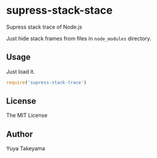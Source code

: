 # supress-stack-stace

Supress stack trace of Node.js

Just hide stack frames from files in `node_modules` directory.

## Usage

Just load it.

```js
require('supress-stack-trace')
```

## License

The MIT License

## Author

Yuya Takeyama
